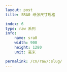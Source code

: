 ```yaml
---
layout: post
title: SRA0 纸张尺寸规格

index: 6
type: raw 系列
info:
    name: sra0
    width: 900
    height: 1280
    unit: 毫米

permalink: /cn/raw/:slug/
---
```



